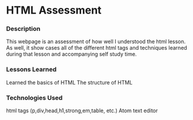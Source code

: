# HTML Assessment

### Description
This webpage is an assessment of how well I understood the html lesson. As well, it show cases all of the different html tags and techniques learned during that lesson and accompanying self study time.

### Lessons Learned
Learned the basics of HTML
The structure of HTML

### Technologies Used
html tags (p,div,head,h1,strong,em,table, etc.)
Atom text editor
